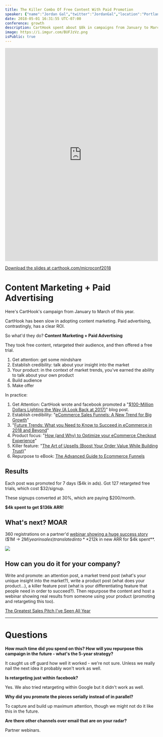 ```yaml
---
title: The Killer Combo Of Free Content With Paid Promotion
speaker: {"name":"Jordan Gal","twitter":"JordanGal","location":"Portland, OR","description":"Family first, then business, then pleasure. Cofounder at https://carthook.com/ and cohost of http://bootstrappedweb.com/.","verified":false,"image":"https://pbs.twimg.com/profile_images/598380760479846401/H2ahjk3H.jpg","website":"http://www.CartHook.com","title":"Co-Founder & CEO, CartHook", "bioUrl":"https://www.microconf.com/growth/speakers/jordan-gal/"}
date: 2018-05-01 16:31:55 UTC-07:00
conference: growth
description: CartHook spent about $8k in campaigns from January to March of this year to increase ARR $348k.
image: https://i.imgur.com/BUFJzVz.png
isPublic: true
---
```


<iframe sandbox="allow-scripts allow-same-origin" security="restricted" src="https://lan.io/blog/podcast/jordan-gal/embed/" width="100%" height="700" title="Rob Walling Recap Interview - Lanio" frameborder="0" marginwidth="0" marginheight="0" scrolling="no" class="wp-embedded-content"></iframe>
<script type='text/javascript'>const wp = document.querySelector(".wp-embedded-content"); window.addEventListener("message", ({data, origin}) => {if(origin === "https://lan.io" && data && data.message === "height" && data.value) wp.height = data.value})</script>

[Download the slides at carthook.com/microconf2018](https://www.carthook.com/microconf2018)

# Content Marketing + Paid Advertising

Here's CartHook's campaign from January to March of this year.

CartHook has been slow in adopting content marketing. Paid advertising, contrastingly, has a clear ROI.

So what'd they do? **Content Marketing + Paid Advertising**

They took free content, retargeted their audience, and then offered a free trial.

1.  Get attention: get some mindshare
2.  Establish credibility: talk about your insight into the market
3.  Your product: in the context of market trends, you've earned the ability to talk about your own product
4.  Build audience
5.  Make offer

In practice:

1.  Get Attention: CartHook wrote and facebook promoted a "[$100-Million Dollars Lighting the Way (A Look Back at 2017)](https://blog.carthook.com/100-million-dollars-lighting-way-look-back-2017/)" blog post.
2.  Establish credibility: "[eCommerce Sales Funnels: A New Trend for Big Growth](https://blog.carthook.com/ecommerce-sales-funnels-a-new-trend-for-big-growth/)"
3.  "[Future Trends: What you Need to Know to Succeed in eCommerce in 2018 and Beyond](https://blog.carthook.com/future-trends-succeed-ecommerce/)"
4.  Product focus: "[How (and Why) to Optimize your eCommerce Checkout Experience](https://blog.carthook.com/optimize-ecommerce-checkout/)"
5.  Killer feature: "[The Art of Upsells (Boost Your Order Value While Building Trust)](https://blog.carthook.com/art-of-upsells/)"
6.  Repurpose to eBook: [The Advanced Guide to Ecommerce Funnels](#)

## Results

Each post was promoted for 7 days ($4k in ads). Got 127 retargeted free trials, which cost $32/signup.

These signups converted at 30%, which are paying $200/month.

**$4k spent to get $136k ARR!**

## What's next? MOAR

360 registrations on a partner'd [webinar showing a huge success story](https://carthook.com/webinars/how-to-sell-more-with-carthook) ($1M -> $2M/year in sales) translated into **$212k in new ARR for $4k spent**.

![](https://i.imgur.com/dGFWRaq.gif)

## How can you do it for your company?

Write and promote: an attention post, a market trend post (what's your unique insight into the market?), write a product post (what does your product...), a killer feature post (what is your differentiating feature that people need in order to succeed?). Then repurpose the content and host a webinar showing real results from someone using your product (promoting and retargeting this too).

[The Greatest Sales Pitch I've Seen All Year](https://medium.com/the-mission/the-best-sales-pitch-ive-seen-all-year-7fa92afaa248)

---

# Questions

**How much time did you spend on this? How will you repurpose this campaign in the future - what's the 5-year strategy?**

It caught us off guard how well it worked - we're not sure. Unless we really nail the next idea it probably won't work as well.

**Is retargeting just within facebook?**

Yes. We also tried retargeting within Google but it didn't work as well.

**Why did you promote the pieces serially instead of in parallel?**

To capture and build up maximum attention, though we might not do it like this in the future.

**Are there other channels over email that are on your radar?**

Partner webinars.
